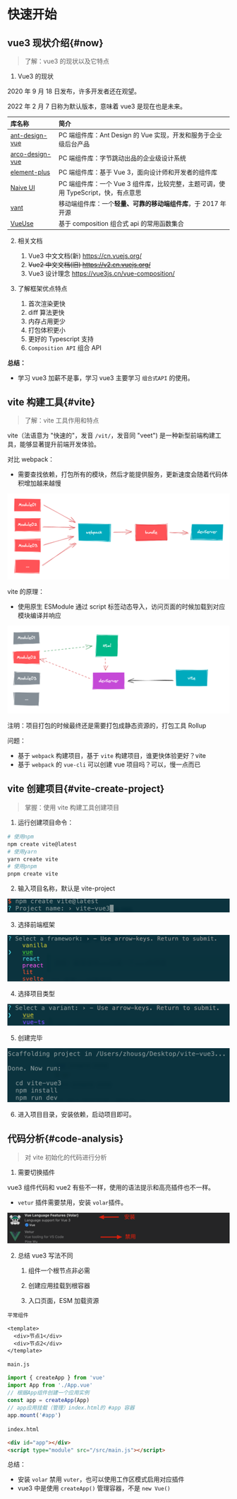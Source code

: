 # 快速开始

## vue3 现状介绍{#now}

> 了解：vue3 的现状以及它特点

1. Vue3 的现状

2020 年 9 月 18 日发布，许多开发者还在观望。

2022 年 2 月 7 日称为默认版本，意味着 vue3 是现在也是未来。

| 库名称                                                     | 简介                                                                              |
| :--------------------------------------------------------- | :-------------------------------------------------------------------------------- |
| [ant-design-vue](https://antdv.com/docs/vue/introduce-cn/) | PC 端组件库：Ant Design 的 Vue 实现，开发和服务于企业级后台产品                   |
| [arco-design-vue](https://arco.design/vue)                 | PC 端组件库：字节跳动出品的企业级设计系统                                         |
| [element-plus](https://element-plus.gitee.io/zh-CN/)       | PC 端组件库：基于 Vue 3，面向设计师和开发者的组件库                               |
| [Naive UI](https://www.naiveui.com/zh-CN/)                 | PC 端组件库：一个 Vue 3 组件库，比较完整，主题可调，使用 TypeScript，快，有点意思 |
| [vant](https://vant-contrib.gitee.io/vant/v3/#/zh-CN)      | 移动端组件库：一个**轻量、可靠的移动端组件库**，于 2017 年开源                    |
| [VueUse](https://vueuse.org/)                              | 基于 composition 组合式 api 的常用函数集合                                        |

2. 相关文档

   1. Vue3 中文文档(新) https://cn.vuejs.org/
   2. ~~Vue2 中文文档(旧) https://v2.cn.vuejs.org/~~
   3. Vue3 设计理念 https://vue3js.cn/vue-composition/

3. 了解框架优点特点
   1. 首次渲染更快
   2. diff 算法更快
   3. 内存占用更少
   4. 打包体积更小
   5. 更好的 Typescript 支持
   6. `Composition API` 组合 API

**总结：**

- 学习 vue3 加薪不是事，学习 vue3 主要学习 `组合式API` 的使用。

## vite 构建工具{#vite}

> 了解：vite 工具作用和特点

vite（法语意为 "快速的"，发音 `/vit/`，发音同 "veet") 是一种新型前端构建工具，能够显著提升前端开发体验。

对比 webpack：

- 需要查找依赖，打包所有的模块，然后才能提供服务，更新速度会随着代码体积增加越来越慢

![image-20220711150331172](./images/image-20220711150331172.png)

vite 的原理：

- 使用原生 ESModule 通过 script 标签动态导入，访问页面的时候加载到对应模块编译并响应

![image-20220711151009063](./images/image-20220711151009063.png)

注明：项目打包的时候最终还是需要打包成静态资源的，打包工具 Rollup

问题：

- 基于 `webpack` 构建项目，基于 `vite` 构建项目，谁更快体验更好？vite
- 基于 `webpack` 的 `vue-cli` 可以创建 vue 项目吗？可以，慢一点而已

## vite 创建项目{#vite-create-project}

> 掌握：使用 vite 构建工具创建项目

1. 运行创建项目命令：

```bash
# 使用npm
npm create vite@latest
# 使用yarn
yarn create vite
# 使用pnpm
pnpm create vite
```

2. 输入项目名称，默认是 vite-project

![image-20220713110332145](./images/image-20220713110332145.png)

3. 选择前端框架

![image-20220713110539914](./images/image-20220713110539914.png)

4. 选择项目类型

![image-20220713110719136](./images/image-20220713110719136.png)

5. 创建完毕

![image-20220713110801896](./images/image-20220713110801896.png)

6. 进入项目目录，安装依赖，启动项目即可。

## 代码分析{#code-analysis}

> 对 vite 初始化的代码进行分析

1. 需要切换插件

vue3 组件代码和 vue2 有些不一样，使用的语法提示和高亮插件也不一样。

- `vetur` 插件需要禁用，安装 `volar`插件。

![image-20220713115203696](./images/image-20220713115203696.png)

2. 总结 vue3 写法不同

   1. 组件一个根节点非必需

   1. 创建应用挂载到根容器
   1. 入口页面，ESM 加载资源

`平常组件`

```vue
<template>
  <div>节点1</div>
  <div>节点2</div>
</template>
```

`main.js`

```js
import { createApp } from 'vue'
import App from './App.vue'
// 根据App组件创建一个应用实例
const app = createApp(App)
// app应用挂载（管理）index.html的 #app 容器
app.mount('#app')
```

`index.html`

```html
<div id="app"></div>
<script type="module" src="/src/main.js"></script>
```

总结：

- 安装 `volar` 禁用 `vuter`，也可以使用工作区模式启用对应插件
- vue3 中是使用 `createApp()` 管理容器，不是 `new Vue()`
